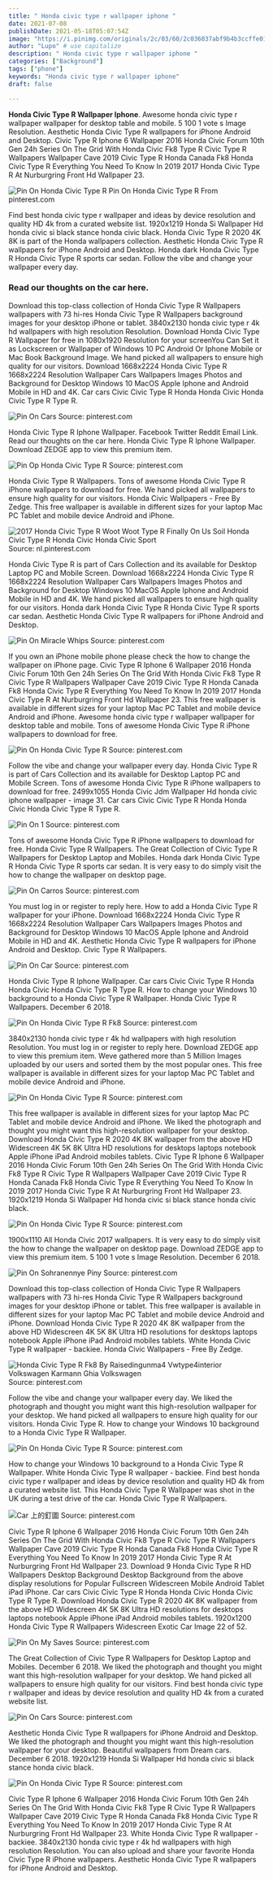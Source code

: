 ```yaml
---
title: " Honda civic type r wallpaper iphone "
date: 2021-07-08
publishDate: 2021-05-18T05:07:54Z
image: "https://i.pinimg.com/originals/2c/03/60/2c036037abf9b4b3ccffe013587b3877.jpg"
author: "Lupo" # use capitalize
description: " Honda civic type r wallpaper iphone "
categories: ["Background"]
tags: ["phone"]
keywords: "Honda civic type r wallpaper iphone"
draft: false

---
```



**Honda Civic Type R Wallpaper Iphone**. Awesome honda civic type r wallpaper wallpaper for desktop table and mobile. 5 100 1 vote s Image Resolution. Aesthetic Honda Civic Type R wallpapers for iPhone Android and Desktop. Civic Type R Iphone 6 Wallpaper 2016 Honda Civic Forum 10th Gen 24h Series On The Grid With Honda Civic Fk8 Type R Civic Type R Wallpapers Wallpaper Cave 2019 Civic Type R Honda Canada Fk8 Honda Civic Type R Everything You Need To Know In 2019 2017 Honda Civic Type R At Nurburgring Front Hd Wallpaper 23.

![Pin On Honda Civic Type R](https://i.pinimg.com/originals/41/ce/24/41ce240cea8d241129845366a9943656.png "Pin On Honda Civic Type R")
Pin On Honda Civic Type R From pinterest.com


Find best honda civic type r wallpaper and ideas by device resolution and quality HD 4k from a curated website list. 1920x1219 Honda Si Wallpaper Hd honda civic si black stance honda civic black. Honda Civic Type R 2020 4K 8K is part of the Honda wallpapers collection. Aesthetic Honda Civic Type R wallpapers for iPhone Android and Desktop. Honda dark Honda Civic Type R Honda Civic Type R sports car sedan. Follow the vibe and change your wallpaper every day.

### Read our thoughts on the car here.

Download this top-class collection of Honda Civic Type R Wallpapers wallpapers with 73 hi-res Honda Civic Type R Wallpapers background images for your desktop iPhone or tablet. 3840x2130 honda civic type r 4k hd wallpapers with high resolution Resolution. Download Honda Civic Type R Wallpaper for free in 1080x1920 Resolution for your screenYou Can Set it as Lockscreen or Wallpaper of Windows 10 PC Android Or Iphone Mobile or Mac Book Background Image. We hand picked all wallpapers to ensure high quality for our visitors. Download 1668x2224 Honda Civic Type R 1668x2224 Resolution Wallpaper Cars Wallpapers Images Photos and Background for Desktop Windows 10 MacOS Apple Iphone and Android Mobile in HD and 4K. Car cars Civic Civic Type R Honda Honda Civic Honda Civic Type R Type R.


![Pin On Cars](https://i.pinimg.com/736x/e2/e4/39/e2e439ce741ea0813d1f46879a2537e1.jpg "Pin On Cars")
Source: pinterest.com

Honda Civic Type R Iphone Wallpaper. Facebook Twitter Reddit Email Link. Read our thoughts on the car here. Honda Civic Type R Iphone Wallpaper. Download ZEDGE app to view this premium item.

![Pin Op Honda Civic Type R](https://i.pinimg.com/originals/00/fe/27/00fe2736eaad5f59cf11c75d08324f8f.jpg "Pin Op Honda Civic Type R")
Source: pinterest.com

Honda Civic Type R Wallpapers. Tons of awesome Honda Civic Type R iPhone wallpapers to download for free. We hand picked all wallpapers to ensure high quality for our visitors. Honda Civic Wallpapers - Free By Zedge. This free wallpaper is available in different sizes for your laptop Mac PC Tablet and mobile device Android and iPhone.

![2017 Honda Civic Type R Woot Woot Type R Finally On Us Soil Honda Civic Type R Honda Civic Honda Civic Sport](https://i.pinimg.com/originals/1e/2d/4f/1e2d4ff10cf5ccf894a74390c1bbaecd.jpg "2017 Honda Civic Type R Woot Woot Type R Finally On Us Soil Honda Civic Type R Honda Civic Honda Civic Sport")
Source: nl.pinterest.com

Honda Civic Type R is part of Cars Collection and its available for Desktop Laptop PC and Mobile Screen. Download 1668x2224 Honda Civic Type R 1668x2224 Resolution Wallpaper Cars Wallpapers Images Photos and Background for Desktop Windows 10 MacOS Apple Iphone and Android Mobile in HD and 4K. We hand picked all wallpapers to ensure high quality for our visitors. Honda dark Honda Civic Type R Honda Civic Type R sports car sedan. Aesthetic Honda Civic Type R wallpapers for iPhone Android and Desktop.

![Pin On Miracle Whips](https://i.pinimg.com/originals/f8/e9/83/f8e98353f68b6d820843660c163eedcd.jpg "Pin On Miracle Whips")
Source: pinterest.com

If you own an iPhone mobile phone please check the how to change the wallpaper on iPhone page. Civic Type R Iphone 6 Wallpaper 2016 Honda Civic Forum 10th Gen 24h Series On The Grid With Honda Civic Fk8 Type R Civic Type R Wallpapers Wallpaper Cave 2019 Civic Type R Honda Canada Fk8 Honda Civic Type R Everything You Need To Know In 2019 2017 Honda Civic Type R At Nurburgring Front Hd Wallpaper 23. This free wallpaper is available in different sizes for your laptop Mac PC Tablet and mobile device Android and iPhone. Awesome honda civic type r wallpaper wallpaper for desktop table and mobile. Tons of awesome Honda Civic Type R iPhone wallpapers to download for free.

![Pin On Honda Civic Type R](https://i.pinimg.com/originals/42/45/fc/4245fcf4b55e9b0ce0a77560598c69ef.jpg "Pin On Honda Civic Type R")
Source: pinterest.com

Follow the vibe and change your wallpaper every day. Honda Civic Type R is part of Cars Collection and its available for Desktop Laptop PC and Mobile Screen. Tons of awesome Honda Civic Type R iPhone wallpapers to download for free. 2499x1055 Honda Civic Jdm Wallpaper Hd honda civic iphone wallpaper - image 31. Car cars Civic Civic Type R Honda Honda Civic Honda Civic Type R Type R.

![Pin On 1](https://i.pinimg.com/originals/cb/80/5a/cb805ab73692ce6f6799dec0dd9f2af1.jpg "Pin On 1")
Source: pinterest.com

Tons of awesome Honda Civic Type R iPhone wallpapers to download for free. Honda Civic Type R Wallpapers. The Great Collection of Civic Type R Wallpapers for Desktop Laptop and Mobiles. Honda dark Honda Civic Type R Honda Civic Type R sports car sedan. It is very easy to do simply visit the how to change the wallpaper on desktop page.

![Pin On Carros](https://i.pinimg.com/originals/28/cf/6c/28cf6c44709289188ac834a83713ac77.png "Pin On Carros")
Source: pinterest.com

You must log in or register to reply here. How to add a Honda Civic Type R wallpaper for your iPhone. Download 1668x2224 Honda Civic Type R 1668x2224 Resolution Wallpaper Cars Wallpapers Images Photos and Background for Desktop Windows 10 MacOS Apple Iphone and Android Mobile in HD and 4K. Aesthetic Honda Civic Type R wallpapers for iPhone Android and Desktop. Civic Type R Wallpapers.

![Pin On Car](https://i.pinimg.com/736x/77/60/19/776019d013da2bf20043d5f5085033b3.jpg "Pin On Car")
Source: pinterest.com

Honda Civic Type R Iphone Wallpaper. Car cars Civic Civic Type R Honda Honda Civic Honda Civic Type R Type R. How to change your Windows 10 background to a Honda Civic Type R Wallpaper. Honda Civic Type R Wallpapers. December 6 2018.

![Pin On Honda Civic Type R Fk8](https://i.pinimg.com/originals/60/1b/0e/601b0ef674e5ccf41ed4126eaba9837f.jpg "Pin On Honda Civic Type R Fk8")
Source: pinterest.com

3840x2130 honda civic type r 4k hd wallpapers with high resolution Resolution. You must log in or register to reply here. Download ZEDGE app to view this premium item. Weve gathered more than 5 Million Images uploaded by our users and sorted them by the most popular ones. This free wallpaper is available in different sizes for your laptop Mac PC Tablet and mobile device Android and iPhone.

![Pin On Honda Civic Type R](https://i.pinimg.com/474x/5b/9d/52/5b9d52239e7a3a3bde1e3d59b4b49cb0.jpg "Pin On Honda Civic Type R")
Source: pinterest.com

This free wallpaper is available in different sizes for your laptop Mac PC Tablet and mobile device Android and iPhone. We liked the photograph and thought you might want this high-resolution wallpaper for your desktop. Download Honda Civic Type R 2020 4K 8K wallpaper from the above HD Widescreen 4K 5K 8K Ultra HD resolutions for desktops laptops notebook Apple iPhone iPad Android mobiles tablets. Civic Type R Iphone 6 Wallpaper 2016 Honda Civic Forum 10th Gen 24h Series On The Grid With Honda Civic Fk8 Type R Civic Type R Wallpapers Wallpaper Cave 2019 Civic Type R Honda Canada Fk8 Honda Civic Type R Everything You Need To Know In 2019 2017 Honda Civic Type R At Nurburgring Front Hd Wallpaper 23. 1920x1219 Honda Si Wallpaper Hd honda civic si black stance honda civic black.

![Pin On Honda Civic Type R](https://i.pinimg.com/originals/41/ce/24/41ce240cea8d241129845366a9943656.png "Pin On Honda Civic Type R")
Source: pinterest.com

1900x1110 All Honda Civic 2017 wallpapers. It is very easy to do simply visit the how to change the wallpaper on desktop page. Download ZEDGE app to view this premium item. 5 100 1 vote s Image Resolution. December 6 2018.

![Pin On Sohranennye Piny](https://i.pinimg.com/originals/32/2a/de/322ade0e50cd137c700b674864bfbd05.jpg "Pin On Sohranennye Piny")
Source: pinterest.com

Download this top-class collection of Honda Civic Type R Wallpapers wallpapers with 73 hi-res Honda Civic Type R Wallpapers background images for your desktop iPhone or tablet. This free wallpaper is available in different sizes for your laptop Mac PC Tablet and mobile device Android and iPhone. Download Honda Civic Type R 2020 4K 8K wallpaper from the above HD Widescreen 4K 5K 8K Ultra HD resolutions for desktops laptops notebook Apple iPhone iPad Android mobiles tablets. White Honda Civic Type R wallpaper - backiee. Honda Civic Wallpapers - Free By Zedge.

![Honda Civic Type R Fk8 By Raisedingunma4 Vwtype4interior Volkswagen Karmann Ghia Volkswagen](https://i.pinimg.com/originals/86/6c/70/866c70c3e36ef11cef8650b76780b012.jpg "Honda Civic Type R Fk8 By Raisedingunma4 Vwtype4interior Volkswagen Karmann Ghia Volkswagen")
Source: pinterest.com

Follow the vibe and change your wallpaper every day. We liked the photograph and thought you might want this high-resolution wallpaper for your desktop. We hand picked all wallpapers to ensure high quality for our visitors. Honda Civic Type R. How to change your Windows 10 background to a Honda Civic Type R Wallpaper.

![Pin On Honda Civic Type R](https://i.pinimg.com/originals/fd/8e/8a/fd8e8a0d693cecb06f41d44863963544.jpg "Pin On Honda Civic Type R")
Source: pinterest.com

How to change your Windows 10 background to a Honda Civic Type R Wallpaper. White Honda Civic Type R wallpaper - backiee. Find best honda civic type r wallpaper and ideas by device resolution and quality HD 4k from a curated website list. This Honda Civic Type R Wallpaper was shot in the UK during a test drive of the car. Honda Civic Type R Wallpapers.

![Car 上的釘圖](https://i.pinimg.com/736x/1b/e8/f6/1be8f6b478653aeedaac9d8b47fab1fb.jpg "Car 上的釘圖")
Source: pinterest.com

Civic Type R Iphone 6 Wallpaper 2016 Honda Civic Forum 10th Gen 24h Series On The Grid With Honda Civic Fk8 Type R Civic Type R Wallpapers Wallpaper Cave 2019 Civic Type R Honda Canada Fk8 Honda Civic Type R Everything You Need To Know In 2019 2017 Honda Civic Type R At Nurburgring Front Hd Wallpaper 23. Download 9 Honda Civic Type R HD Wallpapers Desktop Background Desktop Background from the above display resolutions for Popular Fullscreen Widescreen Mobile Android Tablet iPad iPhone. Car cars Civic Civic Type R Honda Honda Civic Honda Civic Type R Type R. Download Honda Civic Type R 2020 4K 8K wallpaper from the above HD Widescreen 4K 5K 8K Ultra HD resolutions for desktops laptops notebook Apple iPhone iPad Android mobiles tablets. 1920x1200 Honda Civic Type R Wallpapers Widescreen Exotic Car Image 22 of 52.

![Pin On My Saves](https://i.pinimg.com/originals/81/3e/6b/813e6b02d6a7b60777d101bed96a01b0.jpg "Pin On My Saves")
Source: pinterest.com

The Great Collection of Civic Type R Wallpapers for Desktop Laptop and Mobiles. December 6 2018. We liked the photograph and thought you might want this high-resolution wallpaper for your desktop. We hand picked all wallpapers to ensure high quality for our visitors. Find best honda civic type r wallpaper and ideas by device resolution and quality HD 4k from a curated website list.

![Pin On Cars](https://i.pinimg.com/736x/5b/b5/66/5bb56641a3fbbb6d1b2865d494112d9c.jpg "Pin On Cars")
Source: pinterest.com

Aesthetic Honda Civic Type R wallpapers for iPhone Android and Desktop. We liked the photograph and thought you might want this high-resolution wallpaper for your desktop. Beautiful wallpapers from Dream cars. December 6 2018. 1920x1219 Honda Si Wallpaper Hd honda civic si black stance honda civic black.

![Pin On Honda Civic Type R](https://i.pinimg.com/originals/2c/03/60/2c036037abf9b4b3ccffe013587b3877.jpg "Pin On Honda Civic Type R")
Source: pinterest.com

Civic Type R Iphone 6 Wallpaper 2016 Honda Civic Forum 10th Gen 24h Series On The Grid With Honda Civic Fk8 Type R Civic Type R Wallpapers Wallpaper Cave 2019 Civic Type R Honda Canada Fk8 Honda Civic Type R Everything You Need To Know In 2019 2017 Honda Civic Type R At Nurburgring Front Hd Wallpaper 23. White Honda Civic Type R wallpaper - backiee. 3840x2130 honda civic type r 4k hd wallpapers with high resolution Resolution. You can also upload and share your favorite Honda Civic Type R iPhone wallpapers. Aesthetic Honda Civic Type R wallpapers for iPhone Android and Desktop.

